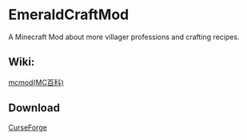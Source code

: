 # EmeraldCraftMod
A Minecraft Mod about more villager professions and crafting recipes.

## Wiki: 
[mcmod(MC百科)](https://www.mcmod.cn/class/6322.html)

## Download
[CurseForge](https://www.curseforge.com/minecraft/mc-mods/emerald-craft-mod)
